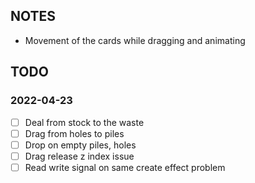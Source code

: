 ## NOTES

- Movement of the cards while dragging and animating


## TODO

### 2022-04-23

- [ ] Deal from stock to the waste
- [ ] Drag from holes to piles
- [ ] Drop on empty piles, holes
- [ ] Drag release z index issue
- [ ] Read write signal on same create effect problem
